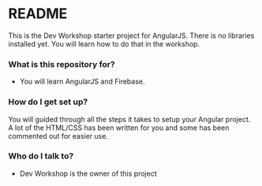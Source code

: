 # README #

This is the Dev Workshop starter project for AngularJS. There is no libraries installed yet. You will learn how to do that in the workshop. 

### What is this repository for? ###

* You will learn AngularJS and Firebase.

### How do I get set up? ###

You will guided through all the steps it takes to setup your Angular project. A lot of the HTML/CSS has been written for you and some has been commented out for easier use. 


### Who do I talk to? ###

* Dev Workshop is the owner of this project

